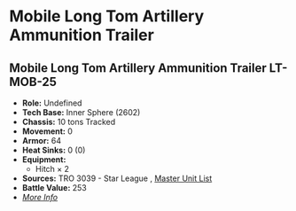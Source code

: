 # Mobile Long Tom Artillery Ammunition Trailer 

## Mobile Long Tom Artillery Ammunition Trailer LT-MOB-25 

- **Role:** Undefined 
- **Tech Base:** Inner Sphere (2602) 
- **Chassis:** 10 tons Tracked 
- **Movement:** 0 
- **Armor:** 64 
- **Heat Sinks:** 0 (0) 
- **Equipment:** 
  - Hitch × 2 
- **Sources:** TRO 3039 - Star League , [Master Unit List](http://masterunitlist.info/Unit/Details/2203) 
- **Battle Value:** 253 
- [*More Info*](mobile_long_tom_artillery_ammunition_trailer/mobile_long_tom_artillery_ammunition_trailer_lt-mob-25.md) 

